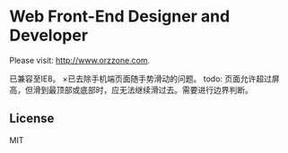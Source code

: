 # Web Front-End Designer and Developer

Please visit: http://www.orzzone.com.

已兼容至IE8。
×已去除手机端页面随手势滑动的问题。
todo: 页面允许超过屏高，但滑到最顶部或底部时，应无法继续滑过去。需要进行边界判断。

## License

MIT
